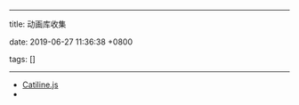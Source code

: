 
---

title: 动画库收集

date: 2019-06-27 11:36:38 +0800

tags: []

---
- [Catiline.js](http://catilinejs.com/)
- <br />

